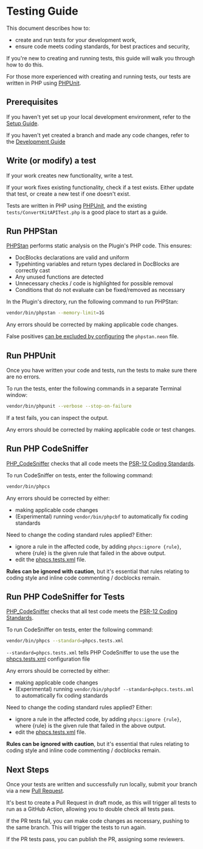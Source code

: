 # Testing Guide

This document describes how to:
- create and run tests for your development work,
- ensure code meets coding standards, for best practices and security,

If you're new to creating and running tests, this guide will walk you through how to do this.

For those more experienced with creating and running tests, our tests are written in PHP using [PHPUnit](https://phpunit.de/).

## Prerequisites

If you haven't yet set up your local development environment, refer to the [Setup Guide](SETUP.md).

If you haven't yet created a branch and made any code changes, refer to the [Development Guide](DEVELOPMENT.md)

## Write (or modify) a test

If your work creates new functionality, write a test.

If your work fixes existing functionality, check if a test exists. Either update that test, or create a new test if one doesn't exist.

Tests are written in PHP using [PHPUnit](https://phpunit.de/), and the existing `tests/ConvertKitAPITest.php` is a good place to start as a guide.

## Run PHPStan

[PHPStan](https://phpstan.org) performs static analysis on the Plugin's PHP code.  This ensures:

- DocBlocks declarations are valid and uniform
- Typehinting variables and return types declared in DocBlocks are correctly cast
- Any unused functions are detected
- Unnecessary checks / code is highlighted for possible removal
- Conditions that do not evaluate can be fixed/removed as necessary

In the Plugin's directory, run the following command to run PHPStan:

```bash
vendor/bin/phpstan --memory-limit=1G
```

Any errors should be corrected by making applicable code changes.

False positives [can be excluded by configuring](https://phpstan.org/user-guide/ignoring-errors) the `phpstan.neon` file.

## Run PHPUnit

Once you have written your code and tests, run the tests to make sure there are no errors.

To run the tests, enter the following commands in a separate Terminal window:

```bash
vendor/bin/phpunit --verbose --stop-on-failure
```

If a test fails, you can inspect the output.

Any errors should be corrected by making applicable code or test changes.

## Run PHP CodeSniffer

[PHP_CodeSniffer](https://github.com/squizlabs/PHP_CodeSniffer) checks that all code meets the [PSR-12 Coding Standards](https://www.php-fig.org/psr/psr-12/).

To run CodeSniffer on tests, enter the following command:

```bash
vendor/bin/phpcs
```

Any errors should be corrected by either:
- making applicable code changes
- (Experimental) running `vendor/bin/phpcbf` to automatically fix coding standards

Need to change the coding standard rules applied?  Either:
- ignore a rule in the affected code, by adding `phpcs:ignore {rule}`, where {rule} is the given rule that failed in the above output.
- edit the [phpcs.tests.xml](phpcs.xml) file.

**Rules can be ignored with caution**, but it's essential that rules relating to coding style and inline code commenting / docblocks remain.

## Run PHP CodeSniffer for Tests

[PHP_CodeSniffer](https://github.com/squizlabs/PHP_CodeSniffer) checks that all test code meets the [PSR-12 Coding Standards](https://www.php-fig.org/psr/psr-12/).

To run CodeSniffer on tests, enter the following command:

```bash
vendor/bin/phpcs --standard=phpcs.tests.xml
```

`--standard=phpcs.tests.xml` tells PHP CodeSniffer to use the use the [phpcs.tests.xml](phpcs.tests.xml) configuration file

Any errors should be corrected by either:
- making applicable code changes
- (Experimental) running `vendor/bin/phpcbf --standard=phpcs.tests.xml` to automatically fix coding standards

Need to change the coding standard rules applied?  Either:
- ignore a rule in the affected code, by adding `phpcs:ignore {rule}`, where {rule} is the given rule that failed in the above output.
- edit the [phpcs.tests.xml](phpcs.tests.xml) file.

**Rules can be ignored with caution**, but it's essential that rules relating to coding style and inline code commenting / docblocks remain.

## Next Steps

Once your tests are written and successfully run locally, submit your branch via a new [Pull Request](https://github.com/ConvertKit/ConvertKitSDK-PHP/compare).

It's best to create a Pull Request in draft mode, as this will trigger all tests to run as a GitHub Action, allowing you to double check all tests pass.

If the PR tests fail, you can make code changes as necessary, pushing to the same branch.  This will trigger the tests to run again.

If the PR tests pass, you can publish the PR, assigning some reviewers.